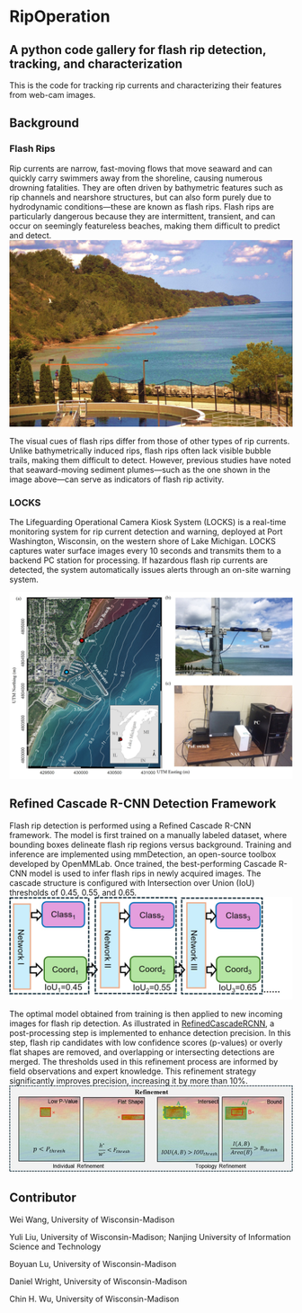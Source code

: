 # RipOperation
## A python code gallery for flash rip detection, tracking, and characterization
This is the code for tracking rip currents and characterizing their features from web-cam images.

## Background
### Flash Rips
Rip currents are narrow, fast-moving flows that move seaward and can quickly carry swimmers away from the shoreline, causing numerous drowning fatalities. They are often driven by bathymetric features such as rip channels and nearshore structures, but can also form purely due to hydrodynamic conditions—these are known as flash rips. Flash rips are particularly dangerous because they are intermittent, transient, and can occur on seemingly featureless beaches, making them difficult to predict and detect.
!['./FlashRip.jpg'](https://github.com/wwang487/RipOperation/blob/main/FlashRip.jpg)

The visual cues of flash rips differ from those of other types of rip currents. Unlike bathymetrically induced rips, flash rips often lack visible bubble trails, making them difficult to detect. However, previous studies have noted that seaward-moving sediment plumes—such as the one shown in the image above—can serve as indicators of flash rip activity.

### LOCKS
The Lifeguarding Operational Camera Kiosk System (LOCKS) is a real-time monitoring system for rip current detection and warning, deployed at Port Washington, Wisconsin, on the western shore of Lake Michigan. LOCKS captures water surface images every 10 seconds and transmits them to a backend PC station for processing. If hazardous flash rip currents are detected, the system automatically issues alerts through an on-site warning system.

!['./LOCKS_Site.jpg'](https://github.com/wwang487/RipOperation/blob/main/LOCKS_Site.jpg)

## Refined Cascade R-CNN Detection Framework
Flash rip detection is performed using a Refined Cascade R-CNN framework. The model is first trained on a manually labeled dataset, where bounding boxes delineate flash rip regions versus background. Training and inference are implemented using mmDetection, an open-source toolbox developed by OpenMMLab. Once trained, the best-performing Cascade R-CNN model is used to infer flash rips in newly acquired images. The cascade structure is configured with Intersection over Union (IoU) thresholds of 0.45, 0.55, and 0.65.
!['./Cascade.jpg'](https://github.com/wwang487/RipOperation/blob/main/Cascade.jpg)

The optimal model obtained from training is then applied to new incoming images for flash rip detection. As illustrated in [RefinedCascadeRCNN](https://github.com/wwang487/RefinedCascadeRCNN), a post-processing step is implemented to enhance detection precision. In this step, flash rip candidates with low confidence scores (p-values) or overly flat shapes are removed, and overlapping or intersecting detections are merged. The thresholds used in this refinement process are informed by field observations and expert knowledge. This refinement strategy significantly improves precision, increasing it by more than 10%.
!['./Refinement.jpg'](https://github.com/wwang487/RipOperation/blob/main/Refinement.jpg)

## Contributor
Wei Wang, University of Wisconsin-Madison

Yuli Liu, University of Wisconsin-Madison; Nanjing University of Information Science and Technology

Boyuan Lu, University of Wisconsin-Madison

Daniel Wright, University of Wisconsin-Madison

Chin H. Wu, University of Wisconsin-Madison
